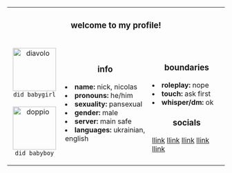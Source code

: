 <table align="center">
  <tr>
    <th align="center" colspan="3""><b><h3>welcome to my profile!</h3><b></th>
  </tr>
  <tr>
    <td width="25%"><p align="center"><img src="https://i.postimg.cc/6QP9s3TZ/pony-town-did-babygirl-stand-3x.png" width="100" alt="diavolo"><br><code>did babygirl</code><br> <br> <img src="https://i.postimg.cc/rps8YWyc/pony-town-did-babyboy-stand-3x.png" width="100" alt="doppio"><br><code>did babyboy</code><br></p>
   </td>
     <td width="40%"><h3 align="center">info</h3>
       <li><b>name:</b> nick, nicolas<br></li>
       <li><b>pronouns:</b> he/him<br></li>
       <li><b>sexuality:</b> pansexual <br></li>
       <li><b>gender:</b> male <br></li>
       <li><b>server:</b> main safe<br></li>
       <li><b>languages:</b> ukrainian, english<br></li>
       <br>
     </td>
    <td ><h3 align="center">boundaries</h3>
       <li><b>roleplay:</b> nope<br></li>
       <li><b>touch:</b> ask first<br></li>
       <li><b>whisper/dm:</b> ok<br></li>  
    <h3 align="center">socials</h3>
      <a href="#">llink</a> <a href="#">llink</a> <a href="#">llink</a> <a href="#">llink</a> <a href="#">llink</a>
    </td>
  </tr>
</table>
